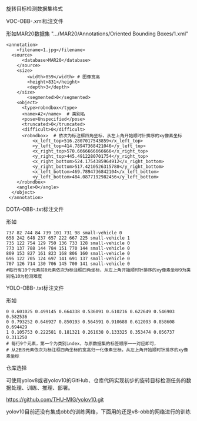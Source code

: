 旋转目标检测数据集格式

VOC-OBB-.xml标注文件

形如MAR20数据集 ".../MAR20/Annotations/Oriented Bounding Boxes/1.xml"

```
<annotation>
	<filename>1.jpg</filename>
  <source>
	  <database>MAR20</database>
	</source>
	<size>
		<width>859</width> # 图像宽高
		<height>831</height>
		<depth>3</depth>
	</size>
		<segmented>0</segmented>
	<object>
	  <type>robndbox</type>
	  <name>A2</name>  # 类别名
	  <pose>Unspecified</pose>
	  <truncated>0</truncated>
	  <difficult>0</difficult>
	  <robndbox>  # 依次为标注框四角坐标，从左上角开始顺时针排序的xy像素坐标
          <x_left_top>516.2807017543859</x_left_top>
          <y_left_top>414.78947368421046</y_left_top>
          <x_right_top>570.6666666666666</x_right_top>
          <y_right_top>445.4912280701754</y_right_top>
          <x_right_bottom>524.1754385964912</x_right_bottom>
          <y_right_bottom>517.4210526315788</y_right_bottom>
          <x_left_bottom>469.7894736842104</x_left_bottom>
          <y_left_bottom>484.0877192982456</y_left_bottom>
    </robndbox>
    <angle>0</angle>
  </object>
 </annotation>
```

DOTA-OBB-.txt标注文件

形如

```
737 82 744 84 739 101 731 98 small-vehicle 0
658 242 648 237 657 222 667 225 small-vehicle 1
735 122 754 129 750 136 733 128 small-vehicle 0
773 137 788 144 784 151 770 144 small-vehicle 0
809 153 827 161 823 168 806 160 small-vehicle 0
696 122 705 124 697 141 691 137 small-vehicle 0
707 126 714 130 706 145 700 141 small-vehicle 0
#每行有10个元素前8元素依次为标注框四角坐标，从左上角开始顺时针排序的xy像素坐标9为类别名10为检测难度
```

YOLO-OBB-.txt标注文件

形如

```
0 0.601025 0.499145 0.664338 0.536091 0.610216 0.622649 0.546903 0.582536
0 0.793252 0.646927 0.850193 0.564591 0.910688 0.612093 0.858608 0.694429
1 0.105753 0.222581 0.181321 0.261638 0.133325 0.353474 0.056737 0.311250
# 每行9个元素，第一个为类别index，与原数据集的标签顺序一一对应即可，
# 从2到9元素依次为标注框四角坐标的宽高归一化像素坐标，从左上角开始顺时针排序的xy像素坐标
```





仓库选择

可使用yolov8或者yolov10的GitHub、仓库代码实现初步的旋转目标检测任务的数据处理、训练、推理、部署。

https://github.com/THU-MIG/yolov10.git

yolov10目前还没有集成obb的训练网络，下面用的还是v8-obb的网络进行的训练